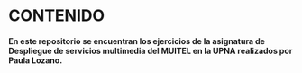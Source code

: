 # CONTENIDO
#### En este repositorio se encuentran los ejercicios de la asignatura de Despliegue de servicios multimedia del MUITEL en la UPNA realizados por Paula Lozano.
